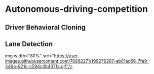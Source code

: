 # Autonomous-driving-competition

## Driver Behavioral Cloning

## Lane Detection

img width="80%" src="https://user-images.githubusercontent.com/76892271/199279287-ab01ad56-7fa9-446a-921c-c594c4b437fa.gif"/>
